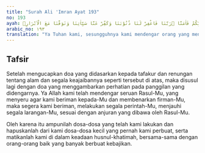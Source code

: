 ```yaml
---
title: "Surah Ali 'Imran Ayat 193"
no: 193
ayah: رَبَّنَآ اِنَّنَا سَمِعْنَا مُنَادِيًا يُّنَادِيْ لِلْاِيْمَانِ اَنْ اٰمِنُوْا بِرَبِّكُمْ فَاٰمَنَّا ۖرَبَّنَا فَاغْفِرْ لَنَا ذُنُوْبَنَا وَكَفِّرْ عَنَّا سَيِّاٰتِنَا وَتَوَفَّنَا مَعَ الْاَبْرَارِۚ 
arabic_no: ١٩٣
translation: "Ya Tuhan kami, sesungguhnya kami mendengar orang yang menyeru kepada iman, (yaitu), “Berimanlah kamu kepada Tuhanmu,” maka kami pun beriman. Ya Tuhan kami, ampunilah dosa-dosa kami dan hapuskanlah kesalahan-kesalahan kami, dan matikanlah kami beserta orang-orang yang berbakti."
---
```


## Tafsir

Setelah mengucapkan doa yang didasarkan kepada tafakur dan renungan tentang alam dan segala keajaibannya seperti tersebut di atas, maka disusul lagi dengan doa yang menggambarkan perhatian pada panggilan yang didengarnya. Ya Allah kami telah mendengar seruan Rasul-Mu, yang menyeru agar kami beriman kepada-Mu dan membenarkan firman-Mu, maka segera kami beriman, melakukan segala perintah-Mu, menjauhi segala larangan-Mu, sesuai dengan anjuran yang dibawa oleh Rasul-Mu.

Oleh karena itu ampunilah dosa-dosa yang telah kami lakukan dan hapuskanlah dari kami dosa-dosa kecil yang pernah kami perbuat, serta matikanlah kami di dalam keadaan husnul-khatimah, bersama-sama dengan orang-orang baik yang banyak berbuat kebajikan.